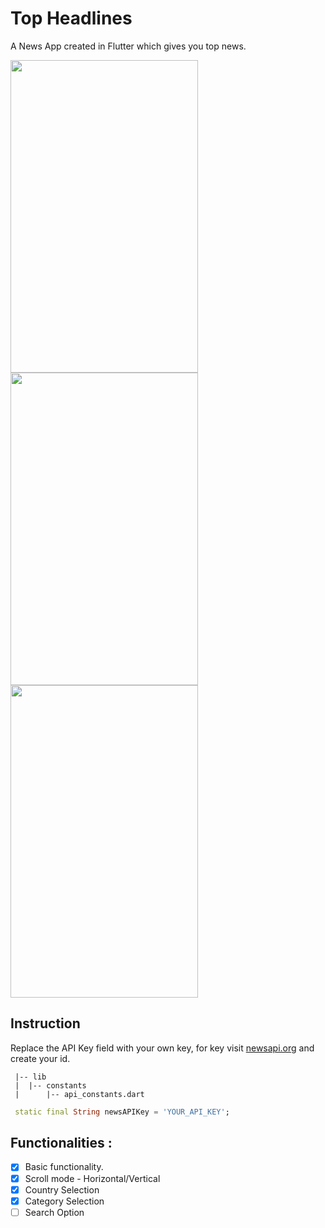 # Top Headlines
A News App created in Flutter which gives you top news.

<img src="https://user-images.githubusercontent.com/62109756/119085588-a3d0f680-ba21-11eb-9e27-8b1ef6c057ea.gif" width="300" height="500"/> <img src="https://user-images.githubusercontent.com/62109756/119086800-a9c7d700-ba23-11eb-9ea5-2af1c938464e.gif" width="300" height="500"/> <img src="https://user-images.githubusercontent.com/62109756/119086862-c5cb7880-ba23-11eb-8697-b5c6659d1640.gif" width="300" height="500"/>


 ##  Instruction
 Replace the API Key field with your own key, for key visit [newsapi.org](https://newsapi.org/) and create your id.
 
 ```
  |-- lib
  |  |-- constants
  |      |-- api_constants.dart

 ```
 
 ```dart
  static final String newsAPIKey = 'YOUR_API_KEY';
```

## Functionalities :
- [x] Basic functionality.
- [x] Scroll mode - Horizontal/Vertical
- [x] Country Selection
- [x] Category Selection
- [ ] Search Option
